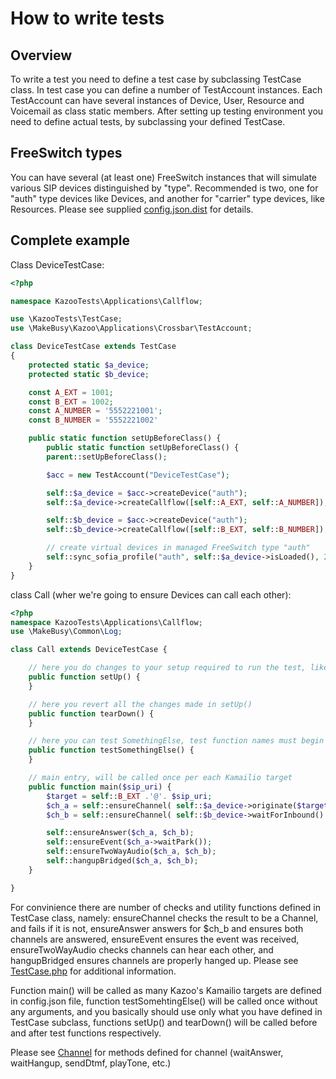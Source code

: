 # How to write tests

## Overview

To write a test you need to define a test case by subclassing TestCase class. In test case you can define a number of 
TestAccount instances. Each TestAccount can have several instances of Device, User, Resource and Voicemail as class
static members. After setting up testing environment you need to define actual tests, by subclassing your defined TestCase.

## FreeSwitch types

You can have several (at least one) FreeSwitch instances that will simulate various SIP devices distinguished by "type".
Recommended is two, one for "auth" type devices like Devices, and another for "carrier" type devices, like Resources.
Please see supplied [config.json.dist](../etc/config.json.dist) for details.

## Complete example

Class DeviceTestCase:

```PHP
<?php

namespace KazooTests\Applications\Callflow;

use \KazooTests\TestCase;
use \MakeBusy\Kazoo\Applications\Crossbar\TestAccount;

class DeviceTestCase extends TestCase
{
    protected static $a_device;
    protected static $b_device;

    const A_EXT = 1001;
    const B_EXT = 1002;
    const A_NUMBER = '5552221001';
    const B_NUMBER = '5552221002'

    public static function setUpBeforeClass() {
        public static function setUpBeforeClass() {
        parent::setUpBeforeClass();

        $acc = new TestAccount("DeviceTestCase");

        self::$a_device = $acc->createDevice("auth");
        self::$a_device->createCallflow([self::A_EXT, self::A_NUMBER]);

        self::$b_device = $acc->createDevice("auth");
        self::$b_device->createCallflow([self::B_EXT, self::B_NUMBER]);

        // create virtual devices in managed FreeSwitch type "auth"
        self::sync_sofia_profile("auth", self::$a_device->isLoaded(), 2);
    }
}
```

class Call (wher we're going to ensure Devices can call each other):

```PHP
<?php
namespace KazooTests\Applications\Callflow;
use \MakeBusy\Common\Log;

class Call extends DeviceTestCase {

    // here you do changes to your setup required to run the test, like updating Kazoo's Device properties
    public function setUp() {
    }

    // here you revert all the changes made in setUp()
    public function tearDown() {
    }

    // here you can test SomethingElse, test function names must begin with test prefix
    public function testSomethingElse() {
    }

    // main entry, will be called once per each Kamailio target
    public function main($sip_uri) {
        $target = self::B_EXT .'@'. $sip_uri;
        $ch_a = self::ensureChannel( self::$a_device->originate($target) );
        $ch_b = self::ensureChannel( self::$b_device->waitForInbound() );

        self::ensureAnswer($ch_a, $ch_b);
        self::ensureEvent($ch_a->waitPark());
        self::ensureTwoWayAudio($ch_a, $ch_b);
        self::hangupBridged($ch_a, $ch_b);
    }

}
```

For convinience there are number of checks and utility functions defined in TestCase class, namely: ensureChannel
checks the result to be a Channel, and fails if it is not, ensureAnswer answers for $ch_b and ensures both channels
are answered, ensureEvent ensures the event was received, ensureTwoWayAudio checks channels can hear each other,
and hangupBridged ensures channels are properly hanged up. Please see [TestCase.php](../tests/KazooTests/TestCase.php)
for additional information.

Function main() will be called as many Kazoo's Kamailio targets are defined in config.json file, function testSomehtingElse()
will be called once without any arguments, and you basically should use only what you have defined in TestCase subclass,
functions setUp() and tearDown() will be called before and after test functions respectively.

Please see [Channel](../src/MakeBusy/FreeSWITCH/Channels/Channel.php) for methods defined for channel
(waitAnswer, waitHangup, sendDtmf, playTone, etc.)
